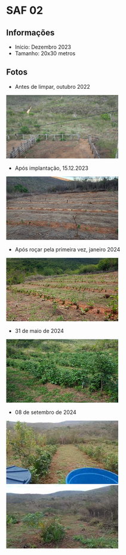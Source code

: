 # SAF 02

## Informações

- Início: Dezembro 2023
- Tamanho: 20x30 metros

## Fotos

- Antes de limpar, outubro 2022

<p>
	<a title="Antes de limpar" href="../figuras/saf02/outubro22_03.png" target="_blank">
        <img src="../figuras/saf02/thumbnails/outubro22_03.png" alt="Thumbnail" />
    </a>	
</p>

- Após implantação, 15.12.2023

<p>
	<a title="Pós implantação" href="../figuras/saf02/2023_12_15_apos_implantacao.jpeg" target="_blank">
        <img src="../figuras/saf02/thumbnails/2023_12_15_apos_implantacao.jpeg" alt="Thumbnail" />
    </a>	
</p>

- Após roçar pela primeira vez, janeiro 2024

<p>
	<a title="Após roçar pela primeira vez" href="../figuras/saf02/2024_01_depois_da_poda.jpeg" target="_blank">
        <img src="../figuras/saf02/thumbnails/2024_01_depois_da_poda.jpeg" alt="Thumbnail" />
    </a>	
</p>

- 31 de maio de 2024

<p>
    <a title="31 de maio de 2024" href="../figuras/saf02/2024_05_31_esquerda.jpeg" target="_blank">
        <img src="../figuras/saf02/thumbnails/2024_05_31_esquerda.jpeg" alt="Thumbnail" />
    </a>

</p>

- 08 de setembro de 2024

<p>
    <a title="08 de setembro de 2024 esquerda" href="../figuras/saf02/saf02_2024_09_08_primeira_linha.jpeg" target="_blank">
        <img src="../figuras/saf02/thumbnails/saf02_2024_09_08_primeira_linha.jpeg" alt="Thumbnail" />
    </a>
    <a title="08 de setembro de 2024 direita" href="../figuras/saf02/saf02_2024_09_08_ultima_linha.jpeg" target="_blank">
        <img src="../figuras/saf02/thumbnails/saf02_2024_09_08_ultima_linha.jpeg" alt="Thumbnail" />
    </a>
</p>
